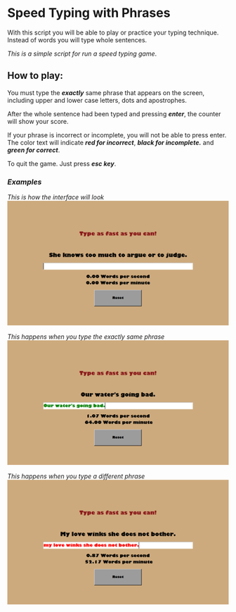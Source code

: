 # **Speed Typing with Phrases**

With this script you will be able to play or practice your typing technique. Instead of words you will type whole sentences.

*This is a simple script for run a speed typing game*.

## **How to play:**

You must type the ***exactly*** same phrase that appears on the screen, including upper and lower case letters, dots and apostrophes.

After the whole sentence had been typed and pressing ***enter***, the counter will show your score.

If your phrase is incorrect or incomplete, you will not be able to press enter. The color text will indicate ***red for incorrect***, ***black for incomplete.*** and ***green for correct***.

To quit the game. Just press ***esc key***.

### *Examples*

*This is how the interface will look*
![Example_1](./images/example1.png)

*This happens when you type the exactly same phrase*
![Example_2](./images/example2.png)

*This happens when you type a different phrase*
![Example_3](./images/example3.png)